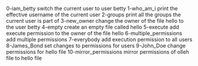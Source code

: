 0-iam_betty switch the current user to user betty
1-who_am_i print the effective username of the current user
2-groups print all the groups the current user is part of
3-new_owner change the owner of the file hello to the user betty
4-empty create an empty file called hello
5-execute add execute permission to the owner of the file hello
6-multiple_permissions add multiple permissions
7-everybody add execution permission to all users
8-James_Bond set changes to permissions for users
9-John_Doe change permissions for hello file
10-mirror_permissions mirror permissions of olleh file to hello file
